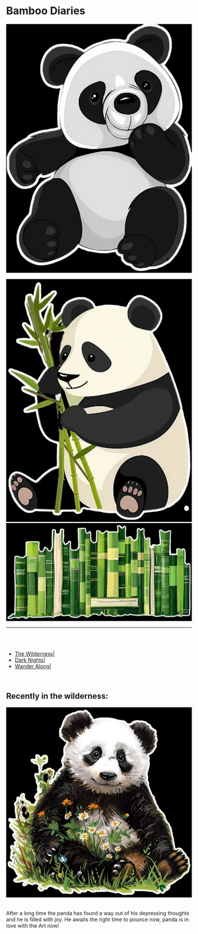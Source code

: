 <head>
<meta charset="utf-8">
 <meta name="viewport" content="width=device-width, initial-scale=1.0">
<link href="https://fonts.googleapis.com/css2?family=Amatic+SC:wght@400;700&family=Lora:wght@400;700&display=swap" rel="stylesheet">

<link rel="stylesheet" type="text/css" href="main.css" />
<title>
Bamboo Diaries
</title>
</head>
<body>
<h1>Bamboo Diaries</h1>
<img src="panda3.jpg" class="pandaimgl">

<p> </p>

<img src="panda0.jpg" alt="panda image" class="pandaimgr">


<img src="diary.jpg" alt="panda image" class="bambooimgm">

<hr>
<br>
<br>
<div id=menu>
<ul>

<li>
<a href="#">The Wilderness|</a> </li>

<li><a href="#">Dark Nights|</a> </li>

<li> <a href="#">Wander Along|</a> </li>
</ul>
</div>
<br>

<h2 style="text-align:left;"> Recently in the wilderness: </h2>

<div class="postblock">
<p style="text-align:left; color:white"> <img src="panda16.jpg" alt="panda img" class="post">
Depressed panda finds a way! </p>
<p> After a long time the panda has found a way out of his depressing thoughts and he is filled with joy. He awaits the right time to pounce now, panda is in love with the Art now!</p>
</div>

